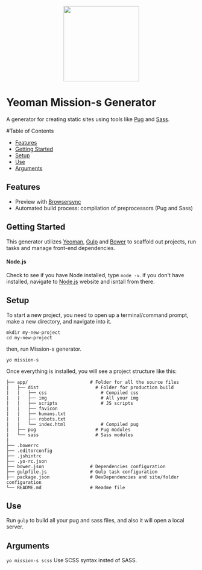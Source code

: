 
<p align="center">
  <img src="http://missionjimmy.com/images/logo-v2.svg" height="200">
</p>

# Yeoman Mission-s Generator


A generator for creating static sites using tools like [Pug](http://jade-lang.com/) and [Sass](http://sass-lang.com/).

#Table of Contents

- [Features](#features)
- [Getting Started](#getting-started)
- [Setup](#setup)
- [Use](#use)
- [Arguments](#arguments)


## Features

- Preview with [Browsersync](https://www.browsersync.io/)
- Automated build process: compliation of preprocessors (Pug and Sass)


## Getting Started

This generator utilizes [Yeoman](http://yeoman.io/), [Gulp](http://gulpjs.com/) and [Bower](http://bower.io/) to scaffold out projects, run tasks and manage front-end dependencies.

#### Node.js

Check to see if you have Node installed, type `node -v`. if you don't have installed, navigate to [Node.js](https://nodejs.org/en/) website and isntall from there.


## Setup

To start a new project, you need to open up a terminal/command prompt, make a new directory, and navigate into it.

```
mkdir my-new-project
cd my-new-project
```

then, run Mission-s generator.

```
yo mission-s
```

Once everything is installed, you will see a project structure like this:

```
├── app/                       # Folder for all the source files
|   ├── dist                     # Folder for production build
|   |   ├── css                    # Compiled css
|   |   ├── img                    # All your img
|   |   ├── scripts                # JS scripts
|   |   ├── favicon
|   |   ├── humans.txt
|   |   ├── robots.txt
|   |   └── index.html             # Compiled pug
|   ├── pug                      # Pug modules
|   └── sass                     # Sass modules
|                   
├── .bowerrc
├── .editorconfig
├── .jshintrc
├── .yo-rc.json
├── bower.json                 # Dependencies configuration
├── gulpfile.js                # Gulp task configuration
├── package.json               # DevDependencies and site/folder configuration
└── README.md                  # Readme file
```


## Use

Run `gulp` to build all your pug and sass files, and also it will open a local server.

## Arguments

`yo mission-s scss` Use SCSS syntax insted of SASS.
